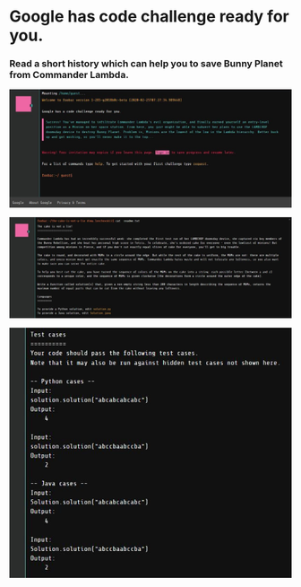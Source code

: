 # Google has code challenge ready for you.

### Read a short history which can help you to save Bunny Planet from Commander Lambda.

![](img/photo_2020-03-02_17-04-48.jpg)

![](img/photo_2020-03-02_17-04-57.jpg)

![](img/photo_2020-03-02_17-05-00.jpg)
